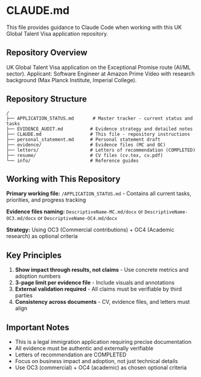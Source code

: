# CLAUDE.md

This file provides guidance to Claude Code when working with this UK Global Talent Visa application repository.

## Repository Overview

UK Global Talent Visa application on the Exceptional Promise route (AI/ML sector). Applicant: Software Engineer at Amazon Prime Video with research background (Max Planck Institute, Imperial College).

## Repository Structure

```
/
├── APPLICATION_STATUS.md       # Master tracker - current status and tasks
├── EVIDENCE_AUDIT.md          # Evidence strategy and detailed notes
├── CLAUDE.md                  # This file - repository instructions
├── personal_statement.md      # Personal statement draft
├── evidence/                  # Evidence files (MC and OC)
├── letters/                   # Letters of recommendation (COMPLETED)
├── resume/                    # CV files (cv.tex, cv.pdf)
└── info/                      # Reference guides
```

## Working with This Repository

**Primary working file:** `/APPLICATION_STATUS.md` - Contains all current tasks, priorities, and progress tracking

**Evidence files naming:** `DescriptiveName-MC.md/docx` or `DescriptiveName-OC3.md/docx` or `DescriptiveName-OC4.md/docx`

**Strategy:** Using OC3 (Commercial contributions) + OC4 (Academic research) as optional criteria

## Key Principles

1. **Show impact through results, not claims** - Use concrete metrics and adoption numbers
2. **3-page limit per evidence file** - Include visuals and annotations
3. **External validation required** - All claims must be verifiable by third parties
4. **Consistency across documents** - CV, evidence files, and letters must align

## Important Notes

- This is a legal immigration application requiring precise documentation
- All evidence must be authentic and externally verifiable
- Letters of recommendation are COMPLETED
- Focus on business impact and adoption, not just technical details
- Use OC3 (commercial) + OC4 (academic) as chosen optional criteria